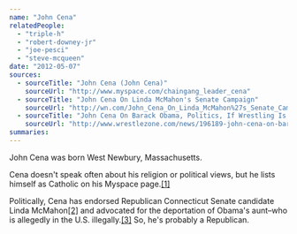 ```yaml
---
name: "John Cena"
relatedPeople:
  - "triple-h"
  - "robert-downey-jr"
  - "joe-pesci"
  - "steve-mcqueen"
date: "2012-05-07"
sources:
  - sourceTitle: "John Cena (John Cena)"
    sourceUrl: "http://www.myspace.com/chaingang_leader_cena"
  - sourceTitle: "John Cena On Linda McMahon's Senate Campaign"
    sourceUrl: "http://wn.com/John_Cena_On_Linda_McMahon%27s_Senate_Campaign"
  - sourceTitle: "John Cena On Barack Obama, Politics, If Wrestling Is Real"
    sourceUrl: "http://www.wrestlezone.com/news/196189-john-cena-on-barack-obama-politics-if-wrestling-is-real"
summaries:
---
```


John Cena was born West Newbury, Massachusetts.

Cena doesn't speak often about his religion or political views, but he lists himself as Catholic on his Myspace page.<a class="source-citation" href="#http%3A%2F%2Fwww.myspace.com%2Fchaingang_leader_cena" title="John Cena (John Cena)">[1]</a>

Politically, Cena has endorsed Republican Connecticut Senate candidate Linda McMahon<a class="source-citation" href="#http%3A%2F%2Fwn.com%2FJohn_Cena_On_Linda_McMahon%2527s_Senate_Campaign" title="John Cena On Linda McMahon&apos;s Senate Campaign">[2]</a> and advocated for the deportation of Obama's aunt–who is allegedly in the U.S. illegally.<a class="source-citation" href="#http%3A%2F%2Fwww.wrestlezone.com%2Fnews%2F196189-john-cena-on-barack-obama-politics-if-wrestling-is-real" title="John Cena On Barack Obama, Politics, If Wrestling Is Real">[3]</a> So, he's probably a Republican.